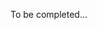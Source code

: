 To be completed...
<!-- # Problem Set 1. conditionals

## Review


// two buttons
// if press number one, light goes on and stays on
// if press number two, light goes off and stays off

2) Fill out the following function, **checkLightSensor()** so that if:
* light is less than 300, turn LED off.
* light is less than 400, turn LED 10% on.
* light is less than 500, turn LED 50% on.
* light is over 500, turn LED 100% on.

```c++
int ledPin = 9;
int piezoPin = A0;

void setup() {
  pinMode(ledPin, OUTPUT);
  pinMode(piezoPin, INPUT);
}

void draw() {
  checkLightSensor();
}

void checkLightSensor() {
  // your code here
}
``` -->
